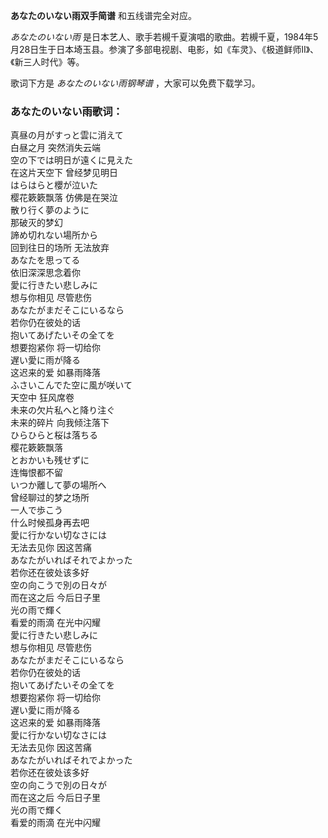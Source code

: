 

**あなたのいない雨双手简谱** 和五线谱完全对应。

_あなたのいない雨_
是日本艺人、歌手若槻千夏演唱的歌曲。若槻千夏，1984年5月28日生于日本埼玉县。参演了多部电视剧、电影，如《车灵》、《极道鲜师Ⅱ》、《新三人时代》等。

歌词下方是 _あなたのいない雨钢琴谱_ ，大家可以免费下载学习。

### あなたのいない雨歌词：

真昼の月がすっと雲に消えて  
白昼之月 突然消失云端  
空の下では明日が遠くに見えた  
在这片天空下 曾经梦见明日  
はらはらと櫻が泣いた  
樱花簌簌飘落 仿佛是在哭泣  
散り行く夢のように  
那破灭的梦幻  
諦め切れない場所から  
回到往日的场所 无法放弃  
あなたを思ってる  
依旧深深思念着你  
愛に行きたい悲しみに  
想与你相见 尽管悲伤  
あなたがまだそこにいるなら  
若你仍在彼处的话  
抱いてあげたいその全てを  
想要抱紧你 将一切给你  
遅い愛に雨が降る  
这迟来的爱 如暴雨降落  
ふさいこんでた空に風が咲いて  
天空中 狂风席卷  
未来の欠片私へと降り注ぐ  
未来的碎片 向我倾注落下  
ひらひらと桜は落ちる  
樱花簌簌飘落  
とおかいも残せずに  
连悔恨都不留  
いつか離して夢の場所へ  
曾经聊过的梦之场所  
一人で歩こう  
什么时候孤身再去吧  
愛に行かない切なさには  
无法去见你 因这苦痛  
あなたがいればそれでよかった  
若你还在彼处该多好  
空の向こうで別の日々が  
而在这之后 今后日子里  
光の雨で輝く  
看爱的雨滴 在光中闪耀  
愛に行きたい悲しみに  
想与你相见 尽管悲伤  
あなたがまだそこにいるなら  
若你仍在彼处的话  
抱いてあげたいその全てを  
想要抱紧你 将一切给你  
遅い愛に雨が降る  
这迟来的爱 如暴雨降落  
愛に行かない切なさには  
无法去见你 因这苦痛  
あなたがいればそれでよかった  
若你还在彼处该多好  
空の向こうで別の日々が  
而在这之后 今后日子里  
光の雨で輝く  
看爱的雨滴 在光中闪耀

